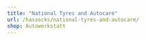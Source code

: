 ```yaml
---
title: "National Tyres and Autocare"
url: /hassocks/national-tyres-and-autocare/
shop: Autowerkstatt
---
```

